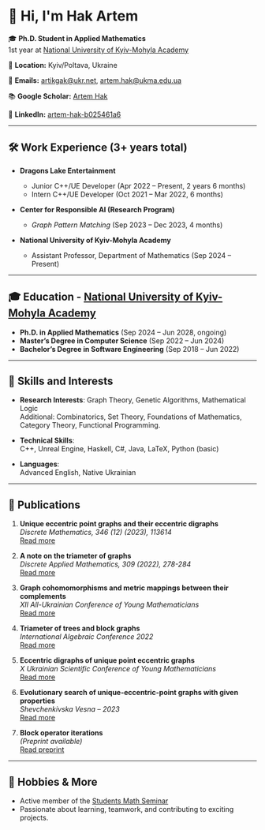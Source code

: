 # 👋 Hi, I'm Hak Artem

🎓 **Ph.D. Student in Applied Mathematics**  
1st year at [National University of Kyiv-Mohyla Academy](https://www.ukma.edu.ua/eng/)

📍 **Location:** Kyiv/Poltava, Ukraine

📧 **Emails:** [artikgak@ukr.net](mailto:artikgak@ukr.net), [artem.hak@ukma.edu.ua](mailto:artem.hak@ukma.edu.ua)

📚 **Google Scholar:** [Artem Hak](https://scholar.google.com)

🔗 **LinkedIn:** [artem-hak-b025461a6](https://www.linkedin.com/in/artem-hak-b025461a6)

---

## 🛠️ Work Experience (3+ years total)

- **Dragons Lake Entertainment**  
  - Junior C++/UE Developer (Apr 2022 – Present, 2 years 6 months)  
  - Intern C++/UE Developer (Oct 2021 – Mar 2022, 6 months)

- **Center for Responsible AI (Research Program)**  
  - *Graph Pattern Matching* (Sep 2023 – Dec 2023, 4 months)

- **National University of Kyiv-Mohyla Academy**  
  - Assistant Professor, Department of Mathematics (Sep 2024 – Present)

---

## 🎓 Education - [National University of Kyiv-Mohyla Academy](https://www.ukma.edu.ua/eng/)

- **Ph.D. in Applied Mathematics** (Sep 2024 – Jun 2028, ongoing)   
- **Master’s Degree in Computer Science** (Sep 2022 – Jun 2024)  
- **Bachelor’s Degree in Software Engineering** (Sep 2018 – Jun 2022)

---

## 🧠 Skills and Interests

- **Research Interests**: Graph Theory, Genetic Algorithms, Mathematical Logic  
  Additional: Combinatorics, Set Theory, Foundations of Mathematics, Category Theory, Functional Programming.

- **Technical Skills**:  
  C++, Unreal Engine, Haskell, C#, Java, LaTeX, Python (basic)

- **Languages**:  
  Advanced English, Native Ukrainian

---

## 📄 Publications

1. **Unique eccentric point graphs and their eccentric digraphs**  
   *Discrete Mathematics, 346 (12) (2023), 113614*  
   [Read more](https://www.sciencedirect.com/science/article/pii/S0012365X2300300X)

2. **A note on the triameter of graphs**  
   *Discrete Applied Mathematics, 309 (2022), 278-284*  
   [Read more](https://www.sciencedirect.com/science/article/abs/pii/S0166218X21004881)

3. **Graph cohomomorphisms and metric mappings between their complements**  
   *XII All-Ukrainian Conference of Young Mathematicians*  
   [Read more](https://ekmair.ukma.edu.ua/server/api/core/bitstreams/5860ea4d-f1f6-404a-a2d6-5bf29283bae8/content)

4. **Triameter of trees and block graphs**  
   *International Algebraic Conference 2022*  
   [Read more](https://www.imath.kiev.ua/~algebra/algebra2022/abstracts)

5. **Eccentric digraphs of unique point eccentric graphs**  
   *X Ukrainian Scientific Conference of Young Mathematicians*  
   [Read more](http://matan.kpi.ua/public/files/2021/ysXconf/ysXabstracts.pdf)

6. **Evolutionary search of unique-eccentric-point graphs with given properties**  
   *Shevchenkivska Vesna – 2023*  
   [Read more](https://probability.knu.ua/shv2023/ShV_2023.pdf)

7. **Block operator iterations**  
   *(Preprint available)*  
   [Read preprint](https://docs.google.com/document/d/1Z7XCDZkEUyx3IaNGK3WPWa8nxylM5d0197dQlJACSos/edit)

---

## 🌱 Hobbies & More

- Active member of the [Students Math Seminar](https://www.facebook.com/studmathseminar)  
- Passionate about learning, teamwork, and contributing to exciting projects.


<!--
**artikgak/artikgak** is a ✨ _special_ ✨ repository because its `README.md` (this file) appears on your GitHub profile.

Here are some ideas to get you started:

- 🔭 I’m currently working on ...
- 🌱 I’m currently learning ...
- 👯 I’m looking to collaborate on ...
- 🤔 I’m looking for help with ...
- 💬 Ask me about ...
- 📫 How to reach me: ...
- 😄 Pronouns: ...
- ⚡ Fun fact: ...
-->
